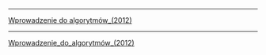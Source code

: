 

---

[Wprowadzenie do algorytmów_(2012)](file:///C:/Algorytmy/Wprowadzenie%20do%20algorytm%C3%B3w/Wprowadzenie%20do%20algorytm%C3%B3w_(2012).pdf)


---

[Wprowadzenie_do_algorytmów_(2012)](./Wprowadzenie%20do%20algorytm%C3%B3w_(2012).pdf)
